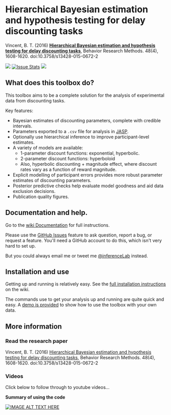 # Hierarchical Bayesian estimation and hypothesis testing for delay discounting tasks

Vincent, B. T. (2016) **[Hierarchical Bayesian estimation and hypothesis testing for delay discounting tasks](http://link.springer.com/article/10.3758%2Fs13428-015-0672-2)**, Behavior Research Methods. 48(4), 1608-1620. doi:10.3758/s13428-015-0672-2

[![](https://img.shields.io/badge/docs-latest-blue.svg)](https://drbenvincent.github.io/delay-discounting-analysis/)
[![Issue Stats](http://issuestats.com/github/drbenvincent/delay-discounting-analysis/badge/issue?style=flat-square)](http://issuestats.com/github/drbenvincent/delay-discounting-analysis)
![](https://img.shields.io/github/license/drbenvincent/delay-discounting-analysis.svg)

## What does this toolbox do?

This toolbox aims to be a complete solution for the analysis of experimental data from discounting tasks.

Key features:

* Bayesian estimates of discounting parameters, complete with credible intervals.
* Parameters exported to a `.csv` file for analysis in [JASP](https://jasp-stats.org).
* Optionally use hierarchical inference to improve participant-level estimates.
* A variety of models are available:
  * 1-parameter discount functions: exponential, hyperbolic.
  * 2-parameter discount functions: hyperboloid
  * Also, hyperbolic discounting + magnitude effect, where discount rates vary as a function of reward magnitude.
* Explicit modelling of participant errors provides more robust parameter estimates of discounting parameters.
* Posterior predictive checks help evaluate model goodness and aid data exclusion decisions.
* Publication quality figures.

## Documentation and help.
Go to the [wiki Documentation](https://github.com/drbenvincent/delay-discounting-analysis/wiki) for full instructions.

Please use the [GitHub Issues](https://github.com/drbenvincent/delay-discounting-analysis/issues) feature to ask question, report a bug, or request a feature. You'll need a GitHub account to do this, which isn't very hard to set up.

But you could always email me or tweet me [@inferenceLab](https://twitter.com/inferencelab) instead.


## Installation and use
Getting up and running is relatively easy. See the [full installation instructions](https://github.com/drbenvincent/delay-discounting-analysis/wiki/Getting-Started) on the wiki.

The commands use to get your analysis up and running are quite quick and easy. A [demo is provided](https://github.com/drbenvincent/delay-discounting-analysis/tree/master/demo) to show how to use the toolbox with your own data.


## More information

### Read the research paper
Vincent, B. T. (2016) [Hierarchical Bayesian estimation and hypothesis testing for delay discounting tasks](http://link.springer.com/article/10.3758%2Fs13428-015-0672-2), Behavior Research Methods. 48(4), 1608-1620. doi:10.3758/s13428-015-0672-2

### Videos
Click below to follow through to youtube videos...

**Summary of using the code**

[![IMAGE ALT TEXT HERE](https://img.youtube.com/vi/kDafp-xB7js/0.jpg)](https://www.youtube.com/watch?v=kDafp-xB7js)
